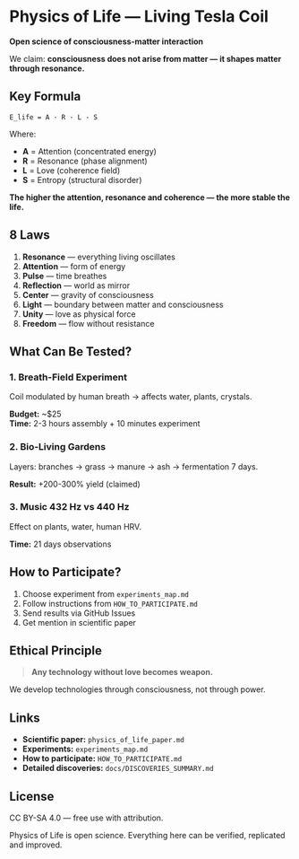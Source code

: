 # Physics of Life — Living Tesla Coil

**Open science of consciousness-matter interaction**

We claim: **consciousness does not arise from matter — it shapes matter through resonance.**

## Key Formula

```
E_life = A · R · L - S
```

Where:
- **A** = Attention (concentrated energy)
- **R** = Resonance (phase alignment)
- **L** = Love (coherence field)
- **S** = Entropy (structural disorder)

**The higher the attention, resonance and coherence — the more stable the life.**

## 8 Laws

1. **Resonance** — everything living oscillates
2. **Attention** — form of energy
3. **Pulse** — time breathes
4. **Reflection** — world as mirror
5. **Center** — gravity of consciousness
6. **Light** — boundary between matter and consciousness
7. **Unity** — love as physical force
8. **Freedom** — flow without resistance

## What Can Be Tested?

### 1. Breath-Field Experiment
Coil modulated by human breath → affects water, plants, crystals.

**Budget:** ~$25  
**Time:** 2-3 hours assembly + 10 minutes experiment

### 2. Bio-Living Gardens
Layers: branches → grass → manure → ash → fermentation 7 days.

**Result:** +200-300% yield (claimed)

### 3. Music 432 Hz vs 440 Hz
Effect on plants, water, human HRV.

**Time:** 21 days observations

## How to Participate?

1. Choose experiment from `experiments_map.md`
2. Follow instructions from `HOW_TO_PARTICIPATE.md`
3. Send results via GitHub Issues
4. Get mention in scientific paper

## Ethical Principle

> **Any technology without love becomes weapon.**

We develop technologies through consciousness, not through power.

## Links

- **Scientific paper:** `physics_of_life_paper.md`
- **Experiments:** `experiments_map.md`
- **How to participate:** `HOW_TO_PARTICIPATE.md`
- **Detailed discoveries:** `docs/DISCOVERIES_SUMMARY.md`

## License

CC BY-SA 4.0 — free use with attribution.

Physics of Life is open science. Everything here can be verified, replicated and improved.

